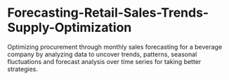 # Forecasting-Retail-Sales-Trends-Supply-Optimization
Optimizing procurement through monthly sales forecasting for a beverage company by analyzing data to uncover trends, patterns, seasonal fluctuations and forecast analysis over time series for taking better strategies.
